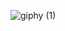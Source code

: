 
![giphy (1)](https://github.com/oubay1/OubayGame/assets/145363795/74606d84-0325-4b89-b35f-27271fbc7ef6)
